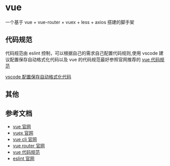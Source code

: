 # vue

一个基于 vue + vue-router + vuex + less + axios 搭建的脚手架

## 代码规范

代码规范由 eslint 控制，可以根据自己的需求自己配置代码规则,使用 vscode 建议配置保存自动格式化代码以及 vue 的代码规范最好参照官网推荐的
[vue 代码规范](https://cn.vuejs.org/v2/style-guide/)

[vscode 配置保存自动格式化代码](https://blog.csdn.net/weixin_30723433/article/details/101176004)

## 其他

## 参考文档

- [vue 官网](https://cn.vuejs.org/)
- [vuex 官网](https://vuex.vuejs.org/zh/)
- [vue cli 官网](https://cli.vuejs.org/zh/)
- [vue router 官网](https://router.vuejs.org/zh/)
- [vue 代码规范](https://cn.vuejs.org/v2/style-guide/)
- [eslint 官网](https://eslint.org/)
